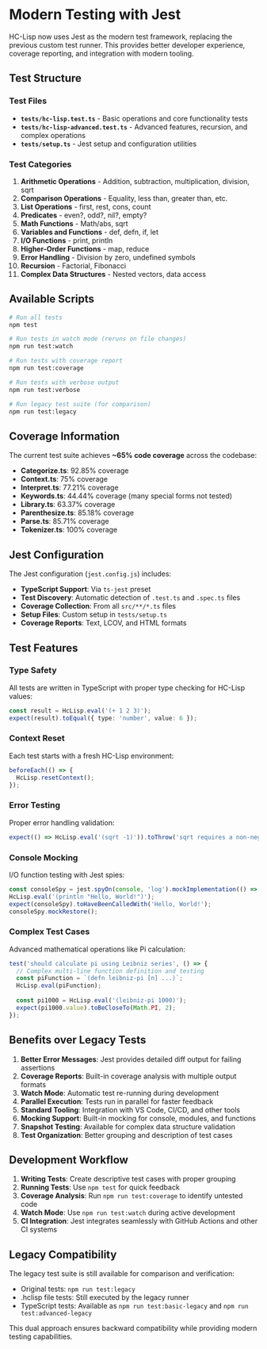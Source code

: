 # Modern Testing with Jest

HC-Lisp now uses Jest as the modern test framework, replacing the previous custom test runner. This provides better developer experience, coverage reporting, and integration with modern tooling.

## Test Structure

### Test Files

- **`tests/hc-lisp.test.ts`** - Basic operations and core functionality tests
- **`tests/hc-lisp-advanced.test.ts`** - Advanced features, recursion, and complex operations
- **`tests/setup.ts`** - Jest setup and configuration utilities

### Test Categories

1. **Arithmetic Operations** - Addition, subtraction, multiplication, division, sqrt
2. **Comparison Operations** - Equality, less than, greater than, etc.
3. **List Operations** - first, rest, cons, count
4. **Predicates** - even?, odd?, nil?, empty?
5. **Math Functions** - Math/abs, sqrt
6. **Variables and Functions** - def, defn, if, let
7. **I/O Functions** - print, println
8. **Higher-Order Functions** - map, reduce
9. **Error Handling** - Division by zero, undefined symbols
10. **Recursion** - Factorial, Fibonacci
11. **Complex Data Structures** - Nested vectors, data access

## Available Scripts

```bash
# Run all tests
npm test

# Run tests in watch mode (reruns on file changes)
npm run test:watch

# Run tests with coverage report
npm run test:coverage

# Run tests with verbose output
npm run test:verbose

# Run legacy test suite (for comparison)
npm run test:legacy
```

## Coverage Information

The current test suite achieves **~65% code coverage** across the codebase:

- **Categorize.ts**: 92.85% coverage
- **Context.ts**: 75% coverage
- **Interpret.ts**: 77.21% coverage
- **Keywords.ts**: 44.44% coverage (many special forms not tested)
- **Library.ts**: 63.37% coverage
- **Parenthesize.ts**: 85.18% coverage
- **Parse.ts**: 85.71% coverage
- **Tokenizer.ts**: 100% coverage

## Jest Configuration

The Jest configuration (`jest.config.js`) includes:

- **TypeScript Support**: Via `ts-jest` preset
- **Test Discovery**: Automatic detection of `.test.ts` and `.spec.ts` files
- **Coverage Collection**: From all `src/**/*.ts` files
- **Setup Files**: Custom setup in `tests/setup.ts`
- **Coverage Reports**: Text, LCOV, and HTML formats

## Test Features

### Type Safety
All tests are written in TypeScript with proper type checking for HC-Lisp values:

```typescript
const result = HcLisp.eval('(+ 1 2 3)');
expect(result).toEqual({ type: 'number', value: 6 });
```

### Context Reset
Each test starts with a fresh HC-Lisp environment:

```typescript
beforeEach(() => {
  HcLisp.resetContext();
});
```

### Error Testing
Proper error handling validation:

```typescript
expect(() => HcLisp.eval('(sqrt -1)')).toThrow('sqrt requires a non-negative number');
```

### Console Mocking
I/O function testing with Jest spies:

```typescript
const consoleSpy = jest.spyOn(console, 'log').mockImplementation(() => {});
HcLisp.eval('(println "Hello, World!")');
expect(consoleSpy).toHaveBeenCalledWith('Hello, World!');
consoleSpy.mockRestore();
```

### Complex Test Cases
Advanced mathematical operations like Pi calculation:

```typescript
test('should calculate pi using Leibniz series', () => {
  // Complex multi-line function definition and testing
  const piFunction = `(defn leibniz-pi [n] ...)`;
  HcLisp.eval(piFunction);
  
  const pi1000 = HcLisp.eval('(leibniz-pi 1000)');
  expect(pi1000.value).toBeCloseTo(Math.PI, 2);
});
```

## Benefits over Legacy Tests

1. **Better Error Messages**: Jest provides detailed diff output for failing assertions
2. **Coverage Reports**: Built-in coverage analysis with multiple output formats
3. **Watch Mode**: Automatic test re-running during development
4. **Parallel Execution**: Tests run in parallel for faster feedback
5. **Standard Tooling**: Integration with VS Code, CI/CD, and other tools
6. **Mocking Support**: Built-in mocking for console, modules, and functions
7. **Snapshot Testing**: Available for complex data structure validation
8. **Test Organization**: Better grouping and description of test cases

## Development Workflow

1. **Writing Tests**: Create descriptive test cases with proper grouping
2. **Running Tests**: Use `npm test` for quick feedback
3. **Coverage Analysis**: Run `npm run test:coverage` to identify untested code
4. **Watch Mode**: Use `npm run test:watch` during active development
5. **CI Integration**: Jest integrates seamlessly with GitHub Actions and other CI systems

## Legacy Compatibility

The legacy test suite is still available for comparison and verification:

- Original tests: `npm run test:legacy`
- .hclisp file tests: Still executed by the legacy runner
- TypeScript tests: Available as `npm run test:basic-legacy` and `npm run test:advanced-legacy`

This dual approach ensures backward compatibility while providing modern testing capabilities.
